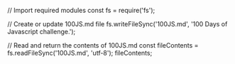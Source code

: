 // Import required modules
const fs = require('fs');

// Create or update 100JS.md file
fs.writeFileSync('100JS.md', '100 Days of Javascript challenge.');

// Read and return the contents of 100JS.md
const fileContents = fs.readFileSync('100JS.md', 'utf-8');
fileContents;